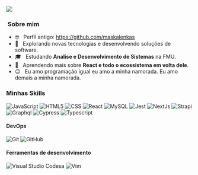 
![](https://komarev.com/ghpvc/?username=maskalenkasSwerts&color=006bed)

<h3> &nbsp;Sobre mim </h3>

- 🤓 &nbsp; Perfil antigo: https://github.com/maskalenkas
- 🤔 &nbsp; Explorando novas tecnologias e desenvolvendo soluções de software.
- 🎓 &nbsp; Estudando **Analise e Desenvolvimento de Sistemas** na FMU.
- 🌱 &nbsp; Aprendendo mais sobre **React e todo o ecossistema em volta dele**.
- 😉 &nbsp; Eu amo programação igual eu amo a minha namorada. Eu amo demais a minha namorada.

<h3>Minhas Skills </h3>

  ![JavaScript](https://img.shields.io/badge/JavaScript-323330?style=for-the-badge&logo=javascript&logoColor=F7DF1E) ![HTML5](	https://img.shields.io/badge/HTML5-E34F26?style=for-the-badge&logo=html5&logoColor=white) ![CSS](https://img.shields.io/badge/CSS3-1572B6?style=for-the-badge&logo=css3&logoColor=white) ![React](https://img.shields.io/badge/React-20232A?style=for-the-badge&logo=react&logoColor=61DAFB) ![MySQL](https://img.shields.io/badge/MySQL-00000F?style=for-the-badge&logo=mysql&logoColor=white) ![Jest](https://img.shields.io/badge/Jest-C21325?style=for-the-badge&logo=jest&logoColor=white) ![NextJs](https://img.shields.io/badge/next.js-000000?style=for-the-badge&logo=nextdotjs&logoColor=white) ![Strapi](https://img.shields.io/badge/strapi-2e7eea?style=for-the-badge&logo=strapi&logoColor=white) ![Graphql](https://img.shields.io/badge/GraphQl-E10098?style=for-the-badge&logo=graphql&logoColor=white) ![Cypress](https://img.shields.io/badge/Cypress-17202C?style=for-the-badge&logo=cypress&logoColor=white) ![Typescript](https://img.shields.io/badge/TypeScript-007ACC?style=for-the-badge&logo=typescript&logoColor=white)

<h4>
DevOps
</h4>

  ![Git](https://img.shields.io/badge/Git-F05032?style=for-the-badge&logo=git&logoColor=white) ![GitHub](https://img.shields.io/badge/GitHub-100000?style=for-the-badge&logo=github&logoColor=white)

<h4>
Ferramentas de desenvolvimento
</h4>

  ![Visual Studio Codesa](https://img.shields.io/badge/Visual_Studio_Code-0078D4?style=for-the-badge&logo=visual%20studio%20code&logoColor=white) ![Vim](https://img.shields.io/badge/VIM-%2311AB00.svg?&style=for-the-badge&logo=vim&logoColor=white)
  
<br/>

<br/>
